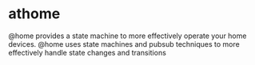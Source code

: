 # athome
@home provides a state machine to more effectively operate your home devices.  @home uses state machines and pubsub techniques to more effectively handle state changes and transitions
